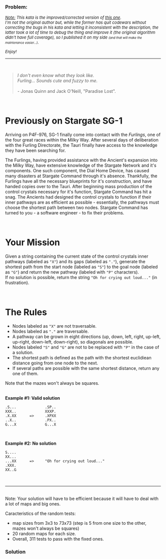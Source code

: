 ### Problem:
<p><i><font size="2"><u>Note:</u> This kata is the improved/corrected version of <a href="https://www.codewars.com/kata/stargate-sg-1-cute-and-fuzzy" target="_blank">this one</a>.<br>I&apos;m not the original author but, while the former has quit codewars without correcting the bugs in his kata and letting it inconsistent with the description, the latter took a lot of time to debug the thing and improve it (the original algorithm didn&apos;t have full coverage), so I published it on my side <font size="1">(and that will make the maintenance easier...)</font>.</font></i></p><i><font size="2">
</font></i><p><i><font size="2">Enjoy!</font></i></p>
<hr>

<br>
<blockquote><i>I don&apos;t even know what they look like.
<br>Furling... Sounds cute and fuzzy to me.</i>
<br><br>- Jonas Quinn and Jack O&apos;Neill, &quot;Paradise Lost&quot;.</blockquote>

<br>
<h1>Previously on Stargate SG-1</h1>

<p>Arriving on P4F-976, SG-1 finally come into contact with the <i>Furlings</i>, one of the four great races within the Milky Way. After several days of deliberation with the Furling Directorate, the Tauri finally have access to the knowledge they have been searching for. </p>
<p>The Furlings, having provided assistance with the Ancient&apos;s expansion into the Milky Way, have extensive knowledge of the Stargate Network and it&apos;s components. One such component, the Dial Home Device, has caused many disasters at Stargate Command through it&apos;s absence. Thankfully, the Furlings have all the necessary blueprints for it&apos;s construction, and have handed copies over to the Tauri. After beginning mass production of the control crystals necessary for it&apos;s function, Stargate Command has hit a snag. The Ancients had designed the control crystals to function if their inner pathways are as efficient as possible - essentially, the pathways must choose the shortest path between two nodes. Stargate Command has turned to you - a software engineer - to fix their problems.</p>
<br>
<h1>Your Mission</h1>

<p>Given a string containing the current state of the control crystals inner pathways (labeled as <code>&quot;X&quot;</code>) and its gaps (labeled as <code>&quot;.&quot;</code>), generate the shortest path from the start node (labeled as <code>&quot;S&quot;</code>) to the goal node (labeled as <code>&quot;G&quot;</code>) and return the new pathway (labeled with <code>&quot;P&quot;</code> characters).<br>If no solution is possible, return the string <code>&quot;Oh for crying out loud...&quot;</code> (in frustration).</p>
<br>
<h1>The Rules</h1>

<ul>
<li>Nodes labeled as <code>&quot;X&quot;</code> are not traversable.</li>
<li>Nodes labeled as <code>&quot;.&quot;</code> are traversable.</li>
<li>A pathway can be grown in eight directions (up, down, left, right, up-left, up-right, down-left, down-right), so diagonals are possible.</li>
<li>Nodes labeled <code>&quot;S&quot;</code> and <code>&quot;G&quot;</code> are not to be replaced with <code>&quot;P&quot;</code> in the case of a solution.</li>
<li>The shortest path is defined as the path with the shortest euclidiean distance going from one node to the next.</li>
<li>If several paths are possible with the same shortest distance, return any one of them.</li>
</ul>
<p>Note that the mazes won&apos;t always be squares.</p>
<br>
<b>Example #1: Valid solution</b>

<pre><code>.S...             .SP..
XXX..             XXXP.
.X.XX      =&gt;     .XPXX
..X..             .PX..
G...X             G...X</code></pre><br>
<b>Example #2: No solution</b>

<pre><code>S....      
XX...      
...XX      =&gt;     &quot;Oh for crying out loud...&quot;
.XXX.      
XX..G</code></pre><br>
<hr>
<br>
Note: Your solution will have to be efficient because it will have to deal with a lot of maps and big ones.

<p>Caracteristics of the random tests:</p>
<ul>
<li>map sizes from 3x3 to 73x73 (step is 5 from one size to the other, mazes won&apos;t always be squares)</li>
<li>20 random maps for each size.</li>
<li>Overall, 311 tests to pass with the fixed ones.</li>
</ul>

### Solution